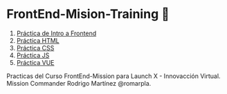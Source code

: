 # FrontEnd-Mision-Training 🚀

1. [Práctica de Intro a Frontend](https://github.com/doguedogue/FrontEnd-Mision-Training/tree/main/Pr%C3%A1ctica%201)
2. [Práctica HTML](https://github.com/doguedogue/FrontEnd-Mision-Training/tree/main/Pr%C3%A1ctica%202)
3. [Práctica CSS](https://github.com/doguedogue/FrontEnd-Mision-Training/tree/main/Pr%C3%A1ctica%203)
4. [Práctica JS](https://github.com/doguedogue/FrontEnd-Mision-Training/tree/main/Pr%C3%A1ctica%204)
5. [Práctica VUE](https://github.com/doguedogue/FrontEnd-Mision-Training/tree/main/Pr%C3%A1ctica%205)

Practicas del Curso FrontEnd-Mission para Launch X - Innovacción Virtual.
Mission Commander Rodrigo Martínez @romarpla.

